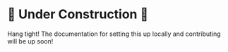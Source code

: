 # 🚧 Under Construction 🚧

Hang tight! The documentation for setting this up locally and contributing will
be up soon!
